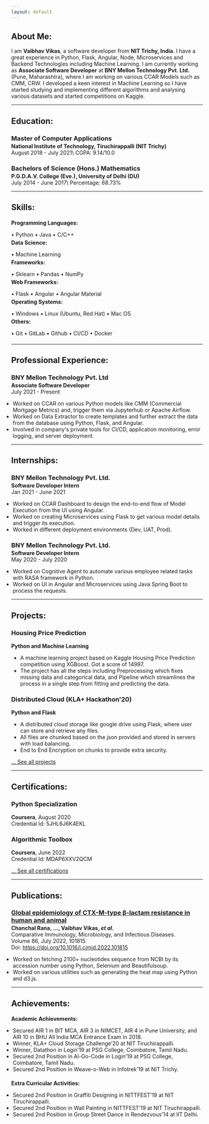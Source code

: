 ```yaml
---
layout: default
---
```

## About Me:

I am **Vaibhav Vikas**, a software developer from **NIT Trichy, India**. I have a great experience in Python, Flask, Angular, Node, Microservices and Backend Technologies including Machine Learning.
I am currently working as **Associate Software Developer** at **BNY Mellon Technology Pvt. Ltd.** (Pune, Maharashtra), where I am working on various CCAR Models such as CMM, CRW.
I developed a keen interest in Machine Learning so I have started studying and implementing different algorithms and analysing various datasets and started competitions on Kaggle.

---

## Education:

<h3 style="margin-bottom:2px;">Master of Computer Applications</h3>
<h4 style="margin:0;">National Institute of Technology, Tiruchirappalli (NIT Trichy)</h4>
August 2018 - July 2021\
CGPA: 9.14/10.0

<h3 style="margin-bottom:2px;">Bachelors of Science (Hons.) Mathematics</h3>
<h4 style="margin:0;">P.G.D.A.V. College (Eve.), University of Delhi (DU)</h4>
July 2014 - June 2017\
Percentage: 68.73%

---

## Skills:

<h4 style="margin-bottom:2px;">Programming Languages:</h4>
<p style="margin-bottom:4px;">&#x2022; Python &#x2022; Java &#x2022; C/C++</p>

<h4 style="margin-bottom:2px; margin-top:2px;">Data Science:</h4>
<p style="margin-bottom:4px;">&#x2022; Machine Learning</p>

<h4 style="margin-bottom:2px; margin-top:2px;">Frameworks:</h4>
<p style="margin-bottom:4px;">&#x2022; Sklearn &#x2022; Pandas &#x2022; NumPy</p>

<h4 style="margin-bottom:2px; margin-top:2px;">Web Frameworks:</h4>
<p style="margin-bottom:4px;">&#x2022; Flask &#x2022; Angular &#x2022; Angular Material</p>

<h4 style="margin-bottom:2px; margin-top:2px;">Operating Systems:</h4>
<p style="margin-bottom:4px;">&#x2022; Windows &#x2022; Linux (Ubuntu, Red Hat) &#x2022; Mac OS</p>

<h4 style="margin-bottom:2px; margin-top:2px;">Others:</h4>
<p style="margin-bottom:20px;">&#x2022; Git &#x2022; GitLab &#x2022; Github &#x2022; CI/CD &#x2022; Docker</p>

---

## Professional Experience:

<h3 style="margin-bottom:2px;">BNY Mellon Technology Pvt. Ltd</h3>
<p style="margin:0;"><b>Associate Software Developer</b><br>
July 2021 - Present</p>
<ul style="margin-left: -1.4em;">
  <li>Worked on CCAR on various Python models like CMM (Commercial Mortgage Metrics) and, trigger them via Jupyterhub or Apache Airflow.</li>
  <li>Worked on Data Extractor to create templates and further extract the data from the database using Python, Flask, and Angular.</li>
  <li>Involved in company's private tools for CI/CD, application monitoring, error logging, and server deployment.</li>
</ul>

---
  
## Internships:

<h3 style="margin-bottom:2px;">BNY Mellon Technology Pvt. Ltd.</h3>
<p style="margin:0;"><b>Software Developer Intern</b><br>
Jan 2021 - June 2021</p>
<ul style="margin-left: -1.4em;">
  <li>Worked on CCAR Dashboard to design the end-to-end flow of Model Execution from the UI using Angular.</li>
  <li>Worked on creating Microservices using Flask to get various model details and trigger its execution.</li>
  <li>Worked in different deployment environments (Dev, UAT, Prod).</li>
</ul>  
  
<h3 style="margin-bottom:2px;">BNY Mellon Technology Pvt. Ltd.</h3>
<p style="margin:0;"><b>Software Developer Intern</b><br>
May 2020 - July 2020</p>
<ul style="margin-left: -1.4em;">
  <li>Worked on Cognitive Agent to automate various employee related tasks with RASA framework in Python.</li>
  <li>Worked on UI in Angular and Microservices using Java Spring Boot to process the requests.</li>
</ul>

---

## Projects:

<div class="card">
  <h3>Housing Price Prediction</h3>
  <p><b>Python and Machine Learning</b></p>
  <ul>
    <li>A machine learning project based on Kaggle Housing Price Prediction competition using XGBoost. Got a score of 14997.</li>
    <li>The project has all the steps including Preprocessing which fixes missing data and categorical data, and Pipeline which streamlines the process in a single step from fitting and predicting the data.</li>
  </ul>
  <a href="https://vaibhavvikas.ml/housing-price-predictor/"><span class="card-link-spanner"></span></a>
</div>

<div class="card">
  <h3>Distributed Cloud (KLA+ Hackathon'20)</h3>
  <p><b>Python and Flask</b></p>
  <ul>
    <li>A distributed cloud storage like google drive using Flask, where user can store and retrieve any files.</li>
    <li>All files are chunked based on the json provided and stored in servers with load balancing.</li>
    <li>End to End Encryption on chunks to provide extra security.</li>
  </ul>
  <a href="https://vaibhavvikas.ml/distributed-cloud"><span class="card-link-spanner"></span></a>
</div>

[... See all projects](./projects)

---

## Certifications:

<div class="card">
  <h3>Python Specialization</h3>
  <p><b>Coursera</b>, August 2020<br>
  Credential Id: 5JHL6J6K4EKL</p>
  <a href="https://www.coursera.org/account/accomplishments/specialization/certificate/5JHL6J6K4EKL"><span class="card-link-spanner"></span></a>
</div>

<div class="card">
  <h3>Algorithmic Toolbox</h3>
  <p><b>Coursera</b>, June 2022<br>
  Credential Id: MDAP6XXV2QCM</p>
  <a href="https://www.coursera.org/account/accomplishments/certificate/MDAP6XXV2QCM"><span class="card-link-spanner"></span></a>
</div>

[... See all certifications](./certifications)

---

## Publications:

<h3 style="margin-bottom:2px; color:var(--clr-a-text);"><a href="https://www.sciencedirect.com/science/article/abs/pii/S0147957122000728">Global epidemiology of CTX-M-type β-lactam resistance in human and animal</a></h3>
<p style="margin:0;"><b>Chanchal Rana, ..., Vaibhav Vikas, <i>et al</i>.</b><br>
Comparative Immunology, Microbiology, and Infectious Diseases.<br>
Volume 86, July 2022, 101815.<br>
Doi: <a href="https://doi.org/10.1016/j.cimid.2022.101815">https://doi.org/10.1016/j.cimid.2022.101815</a></p>
<ul style="margin-left: -1.4em;">
  <li>Worked on fetching 2100+ nucleotides sequence from NCBI by its accession number using Python, Selenium and Beautifulsoup.</li>
  <li>Worked on various utilities such as generating the heat map using Python and d3.js.</li>
</ul>

---

## Achievements:

<h4 style="margin-bottom:5px;">Academic Achievements:</h4>
<ul style="margin-left: -1.4em;">
  <li>Secured AIR 1 in BIT MCA, AIR 3 in NIMCET, AIR 4 in Pune University, and AIR 10 in BHU All India MCA Entrance Exam in 2018.</li>
  <li>Winner, KLA+ Cloud Storage Challenge’20 at NIT Tiruchirappalli.</li>
  <li>Winner, Datathon in Login’19 at PSG College, Coimbatore, Tamil Nadu.</li>
  <li>Secured 2nd Position in Al-Go-Code in Login’19 at PSG College, Coimbatore, Tamil Nadu.</li>
  <li>Secured 2nd Position in Weave-o-Web in Infotrek’19 at NIT Trichy.</li>
</ul>

<h4 style="margin-bottom:5px;">Extra Curricular Activities:</h4>
<ul style="margin-left: -1.4em;">
  <li>Secured 2nd Position in Graffiti Designing in NITTFEST’19 at NIT Tiruchirappalli.</li>
  <li>Secured 2nd Position in Wall Painting in NITTFEST’19 at NIT Tiruchirappalli.</li>
  <li>Secured 2nd Position in Group Street Dance in Rendezvous’14 at IIT Delhi.</li>
</ul>
